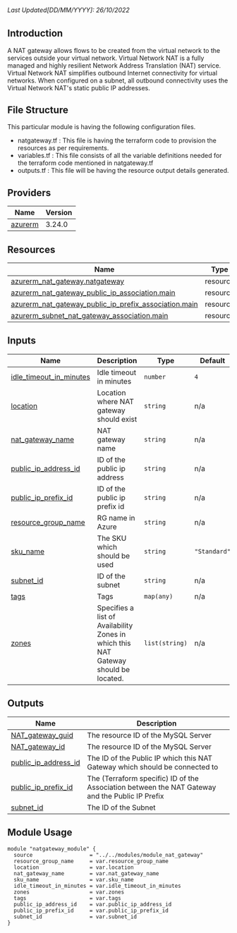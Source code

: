 <!-- BEGIN_TF_DOCS -->

###### Last Updated[DD/MM/YYYY]: 26/10/2022

## Introduction
A NAT gateway allows flows to be created from the virtual network to the services outside your virtual network.
Virtual Network NAT is a fully managed and highly resilient Network Address Translation (NAT) service. Virtual Network NAT simplifies outbound Internet connectivity for virtual networks. When configured on a subnet, all outbound connectivity uses the Virtual Network NAT's static public IP addresses.

## File Structure 

This particular module is having the following configuration files.
- natgateway.tf : This file is having the terraform code to provision the resources as per requirements.
- variables.tf : This file consists of all the variable definitions needed for the terraform code mentioned in natgateway.tf
- outputs.tf : This file will be having the resource output details generated.

## Providers

| Name | Version |
|------|---------|
| <a name="provider_azurerm"></a> [azurerm](#provider\_azurerm) | 3.24.0 |

## Resources

| Name | Type |
|------|------|
| [azurerm_nat_gateway.natgateway](https://registry.terraform.io/providers/hashicorp/azurerm/latest/docs/resources/nat_gateway) | resource |
| [azurerm_nat_gateway_public_ip_association.main](https://registry.terraform.io/providers/hashicorp/azurerm/latest/docs/resources/nat_gateway_public_ip_association) | resource |
| [azurerm_nat_gateway_public_ip_prefix_association.main](https://registry.terraform.io/providers/hashicorp/azurerm/latest/docs/resources/nat_gateway_public_ip_prefix_association) | resource |
| [azurerm_subnet_nat_gateway_association.main](https://registry.terraform.io/providers/hashicorp/azurerm/latest/docs/resources/subnet_nat_gateway_association) | resource |

## Inputs

| Name | Description | Type | Default | Required |
|------|-------------|------|---------|:--------:|
| <a name="input_idle_timeout_in_minutes"></a> [idle\_timeout\_in\_minutes](#input\_idle\_timeout\_in\_minutes) | Idle timeout in minutes | `number` | `4` | no |
| <a name="input_location"></a> [location](#input\_location) | Location where NAT gateway should exist | `string` | n/a | no |
| <a name="input_nat_gateway_name"></a> [nat\_gateway\_name](#input\_nat\_gateway\_name) | NAT gateway name | `string` | n/a | yes |
| <a name="input_public_ip_address_id"></a> [public\_ip\_address\_id](#input\_public\_ip\_address\_id) | ID of the public ip address | `string` | n/a | yes |
| <a name="input_public_ip_prefix_id"></a> [public\_ip\_prefix\_id](#input\_public\_ip\_prefix\_id) | ID of the public ip prefix id | `string` | n/a | yes |
| <a name="input_resource_group_name"></a> [resource\_group\_name](#input\_resource\_group\_name) | RG name in Azure | `string` | n/a | yes |
| <a name="input_sku_name"></a> [sku\_name](#input\_sku\_name) | The SKU which should be used | `string` | `"Standard"` | no |
| <a name="input_subnet_id"></a> [subnet\_id](#input\_subnet\_id) | ID of the subnet | `string` | n/a | yes |
| <a name="input_tags"></a> [tags](#input\_tags) | Tags | `map(any)` | n/a | yes |
| <a name="input_zones"></a> [zones](#input\_zones) | Specifies a list of Availability Zones in which this NAT Gateway should be located. | `list(string)` | n/a | no |

## Outputs

| Name | Description |
|------|-------------|
| <a name="output_NAT_gateway_guid"></a> [NAT\_gateway\_guid](#output\_NAT\_gateway\_guid) | The resource ID of the MySQL Server |
| <a name="output_NAT_gateway_id"></a> [NAT\_gateway\_id](#output\_NAT\_gateway\_id) | The resource ID of the MySQL Server |
| <a name="output_public_ip_address_id"></a> [public\_ip\_address\_id](#output\_public\_ip\_address\_id) | The ID of the Public IP which this NAT Gateway which should be connected to |
| <a name="output_public_ip_prefix_id"></a> [public\_ip\_prefix\_id](#output\_public\_ip\_prefix\_id) | The (Terraform specific) ID of the Association between the NAT Gateway and the Public IP Prefix |
| <a name="output_subnet_id"></a> [subnet\_id](#output\_subnet\_id) | The ID of the Subnet |

## Module Usage

```
module "natgateway_module" {
  source                  = "../../modules/module_nat_gateway"
  resource_group_name     = var.resource_group_name
  location                = var.location
  nat_gateway_name        = var.nat_gateway_name
  sku_name                = var.sku_name
  idle_timeout_in_minutes = var.idle_timeout_in_minutes
  zones                   = var.zones
  tags                    = var.tags
  public_ip_address_id    = var.public_ip_address_id
  public_ip_prefix_id     = var.public_ip_prefix_id
  subnet_id               = var.subnet_id
}
```
<!-- END_TF_DOCS -->
